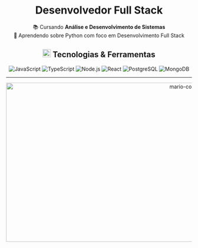 <h1 align="center">Desenvolvedor Full Stack</h1>

<p align="center">
    📚 Cursando <strong>Análise e Desenvolvimento de Sistemas</strong><br>
    🌱 Aprendendo sobre Python com foco em Desenvolvimento Full Stack
</p>

<h2 align="center">
    <img src="https://github.com/user-attachments/assets/7b54e2d7-3218-4468-af19-53015f88c0f3" alt="code" width="22" height="22"> Tecnologias & Ferramentas
</h2>

<p align="center">
    <img src="https://img.shields.io/badge/JavaScript-F7DF1E?style=flat&logo=javascript&logoColor=black" alt="JavaScript">
    <img src="https://img.shields.io/badge/TypeScript-007ACC?style=flat&logo=typescript&logoColor=white" alt="TypeScript">
    <img src="https://img.shields.io/badge/Node.js-339933?style=flat&logo=nodedotjs&logoColor=white" alt="Node.js">
    <img src="https://img.shields.io/badge/React-61DAFB?style=flat&logo=react&logoColor=black" alt="React">
    <img src="https://img.shields.io/badge/PostgreSQL-4169E1?style=flat&logo=postgresql&logoColor=white" alt="PostgreSQL">
    <img src="https://img.shields.io/badge/MongoDB-47A248?style=flat&logo=mongodb&logoColor=white" alt="MongoDB">
</p>

<hr>

<p align="center">
    <img src="https://github.com/user-attachments/assets/e0dcdb9c-2618-45df-8aee-cd1bdd89cca1" alt="mario-coding" width="960" height="432">
</p>
